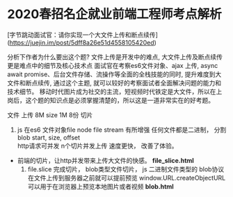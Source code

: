 # 2020春招名企就业前端工程师考点解析
[字节跳动面试官：请你实现一个大文件上传和断点续传]
(https://juejin.im/post/5dff8a26e51d4558105420ed)

分析下作者为什么要出这个题? 
文件上传是开发中的难点, 大文件上传及断点续传 更是难点中的细节及核心技术点
面试官在考察es6文件对象、ajax 上传, async await promise、后台文件存储、流操作等全面的全栈技能的同时, 提升难度到大文件和断点续传,    通过这个主题, 就可以较好的考察面试者全面解决问题的能力和技术细节。
  移动时代图片成为社交的主流，短视频时代铁定是大文件，所以在上岗后，这个题的知识点是必须掌握清楚的，所以这是一道非常实在的好考题。

文件  上传   8M   size 1M  8份
切片 
1. js 在es6 文件对象file node file stream 有所增强
  任何文件都是二进制， 分割blob 
  start,  size, offset  
  http请求可并发  n个切片并发上传  速度更快， 改善了体验。

- 前端的切片，让http并发带来上传大文件的快感。  **file_slice.html**
  1. file.slice  完成切片， blob类型文件切片， js 二进制文件类型的  blob协议  在文件上传到服务器之前就可以提前预览
          window.URL.createObjectURL  可以用于在浏览器上预览本地图片或者视频   **blob.html**